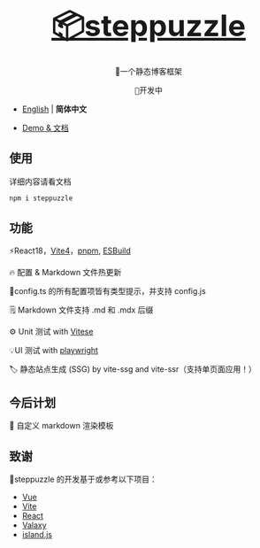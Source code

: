 <h1 align="center">
<a href="javascript;" style="font-size: 54px;">📦️steppuzzle</a>
</h1>

<p align="center">
🎨一个静态博客框架
</p>

<pre align="center">
🔖开发中
</pre>

- [English](./README.md) | **简体中文**

- [Demo & 文档](https://lvzhongqiu.github.io/steppuzzleGuide/use)

## 使用

详细内容请看文档

```txt
npm i steppuzzle
```

## 功能

⚡️React18，[Vite4](https://github.com/vitejs/vite)，[pnpm](https://pnpm.js.org/), [ESBuild](https://github.com/evanw/esbuild)

🔥 配置 & Markdown 文件热更新

🔧config.ts 的所有配置项皆有类型提示，并支持 config.js

🗒 Markdown 文件支持 .md 和 .mdx 后缀

⚙️ Unit 测试 with [Vitese](https://github.com/vitest-dev/vitest)

💡UI 测试 with [playwright](https://github.com/microsoft/playwright)

🏷️ 静态站点生成 (SSG) by vite-ssg and vite-ssr（支持单页面应用！）

## 今后计划

🍻 自定义 markdown 渲染模板

## 致谢

🚩steppuzzle 的开发基于或参考以下项目：

- [Vue](https://github.com/vuejs/core)
- [Vite](https://github.com/vitejs/vite)
- [React](https://github.com/facebook/react)
- [Valaxy](https://github.com/YunYouJun/valaxy)
- [island.js](https://github.com/sanyuan0704/island.js)
